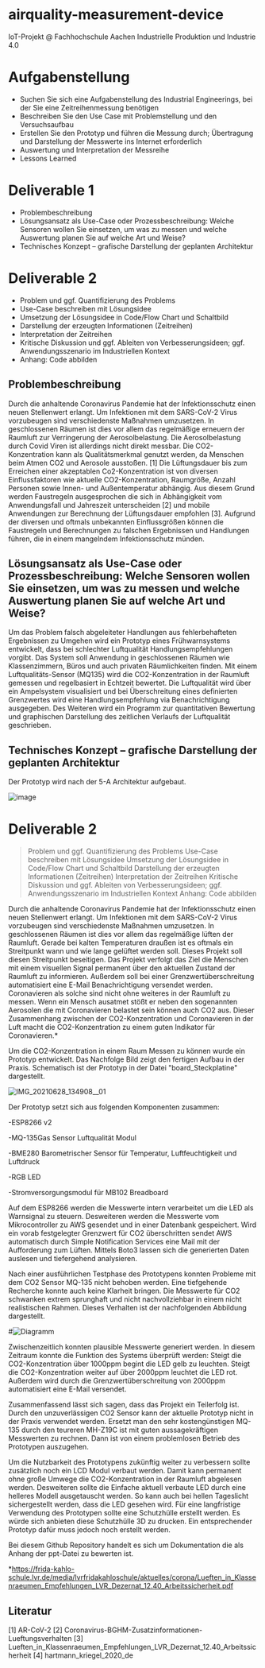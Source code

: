 # airquality-measurement-device
IoT-Projekt @ Fachhochschule Aachen Industrielle Produktion und Industrie 4.0

# Aufgabenstellung

- Suchen Sie sich eine Aufgabenstellung des Industrial Engineerings, bei der Sie eine Zeitreihenmessung benötigen
- Beschreiben Sie den Use Case mit Problemstellung und den Versuchsaufbau
- Erstellen Sie den Prototyp und führen die Messung durch; Übertragung und Darstellung der Messwerte ins Internet erforderlich
- Auswertung und Interpretation der Messreihe
- Lessons Learned

# Deliverable 1
- Problembeschreibung
- Lösungsansatz als Use-Case oder Prozessbeschreibung: Welche Sensoren wollen Sie einsetzen, um was zu messen und welche Auswertung planen Sie auf welche Art und Weise?
- Technisches Konzept – grafische Darstellung der geplanten Architektur

# Deliverable 2
- Problem und ggf. Quantifizierung des Problems
- Use-Case beschreiben mit Lösungsidee
- Umsetzung der Lösungsidee in Code/Flow Chart und Schaltbild
- Darstellung der erzeugten Informationen (Zeitreihen)
- Interpretation der Zeitreihen
- Kritische Diskussion und ggf. Ableiten von Verbesserungsideen; ggf. Anwendungsszenario im Industriellen Kontext
- Anhang: Code abbilden

## Problembeschreibung
Durch die anhaltende Coronavirus Pandemie hat der Infektionsschutz einen neuen Stellenwert erlangt. Um Infektionen mit dem SARS-CoV-2 Virus vorzubeugen sind     verschiedenste Maßnahmen umzusetzen. In geschlossenen Räumen ist dies vor allem das regelmäßige erneuern der Raumluft zur Verringerung der Aerosolbelastung.    Die Aerosolbelastung durch Covid Viren ist allerdings nicht direkt messbar. Die CO2-Konzentration kann als Qualitätsmerkmal genutzt werden, da Menschen beim Atmen CO2 und Aerosole ausstoßen. [1] Die Lüftungsdauer bis zum Erreichen einer akzeptablen Co2-Konzentration ist von diversen Einflussfaktoren wie aktuelle CO2-Konzentration, Raumgröße, Anzahl Personen sowie Innen- und Außentemperatur abhängig. Aus diesem Grund werden Faustregeln ausgesprochen die sich in Abhängigkeit vom Anwendungsfall und Jahreszeit unterscheiden [2] und mobile Anwendungen zur Berechnung der Lüftungsdauer empfohlen [3].
Aufgrund der diversen und oftmals unbekannten Einflussgrößen können die Faustregeln und Berechnungen zu falschen Ergebnissen und Handlungen führen, die in einem mangelndem Infektionsschutz münden.
    
## Lösungsansatz als Use-Case oder Prozessbeschreibung: Welche Sensoren wollen Sie einsetzen, um was zu messen und welche Auswertung planen Sie auf welche Art und Weise?
Um das Problem falsch abgeleiteter Handlungen aus fehlerbehafteten Ergebnissen zu Umgehen wird ein Prototyp eines Frühwarnsystems entwickelt, dass bei schlechter Luftqualität Handlungsempfehlungen vorgibt. Das System soll Anwendung in geschlossenen Räumen wie Klassenzimmern, Büros und auch privaten Räumlichkeiten finden. Mit einem Luftqualitäts-Sensor (MQ135) wird die CO2-Konzentration in der Raumluft gemessen und regelbasiert in Echtzeit bewertet. Die Luftqualität wird über ein Ampelsystem visualisiert und bei Überschreitung eines definierten Grenzwertes wird eine Handlungsempfehlung via Benachrichtigung ausgegeben. Des Weiteren wird ein Programm zur quantitativen Bewertung und graphischen Darstellung des zeitlichen Verlaufs der Luftqualität geschrieben.

## Technisches Konzept – grafische Darstellung der geplanten Architektur
Der Prototyp wird nach der 5-A Architektur aufgebaut. 

![image](https://user-images.githubusercontent.com/62206220/123763514-2c19a580-d8c4-11eb-9bad-4adc28cb15ec.png)

# Deliverable 2

> Problem und ggf. Quantifizierung des Problems
> Use-Case beschreiben mit Lösungsidee
> Umsetzung der Lösungsidee in Code/Flow Chart und Schaltbild
> Darstellung der erzeugten Informationen (Zeitreihen)
> Interpretation der Zeitreihen
> Kritische Diskussion und ggf. Ableiten von Verbesserungsideen; ggf. Anwendungsszenario im Industriellen Kontext
> Anhang: Code abbilden

Durch die anhaltende Coronavirus Pandemie hat der Infektionsschutz einen neuen Stellenwert erlangt. Um Infektionen mit dem SARS-CoV-2 Virus vorzubeugen sind verschiedenste Maßnahmen umzusetzen. In geschlossenen Räumen ist dies vor allem das regelmäßige lüften der Raumluft. Gerade bei kalten Temperaturen draußen ist es oftmals ein Streitpunkt wann und wie lange gelüftet werden soll. 
Dieses Projekt soll diesen Streitpunkt beseitigen. Das Projekt verfolgt das Ziel die Menschen mit einem visuellen Signal permanent über den aktuellen Zustand der Raumluft zu informieren. Außerdem soll bei einer Grenzwertüberschreitung automatisiert eine E-Mail Benachrichtigung versendet werden.
Coronavieren als solche sind nicht ohne weiteres in der Raumluft zu messen. Wenn ein Mensch ausatmet stößt er neben den sogenannten Aerosolen die mit Coronavieren belastet sein können auch CO2 aus. Dieser Zusammenhang zwischen der CO2-Konzentration und Coronavieren in der Luft macht die CO2-Konzentration zu einem guten Indikator für Coronavieren.*

Um die CO2-Konzentration in einem Raum Messen zu können wurde ein Prototyp entwickelt. Das Nachfolge Bild zeigt den fertigen Aufbau in der Praxis. Schematisch ist der Prototyp in der Datei "board_Steckplatine" dargestellt.

![IMG_20210628_134908__01](https://user-images.githubusercontent.com/84568672/123632162-e901f880-d817-11eb-8385-2ec570b12084.jpg)

Der Prototyp setzt sich aus folgenden Komponenten zusammen:

-ESP8266 v2

-MQ-135Gas Sensor Luftqualität Modul

-BME280 Barometrischer Sensor für Temperatur, Luftfeuchtigkeit und Luftdruck

-RGB LED

-Stromversorgungsmodul für MB102 Breadboard



Auf dem ESP8266 werden die Messwerte intern verarbeitet um die LED als Warnsignal zu steuern. Desweiteren werden die Messwerte vom Mikrocontroller zu AWS gesendet und in einer Datenbank gespeichert. Wird ein vorab festgelegter Grenzwert für CO2 überschritten sendet AWS automatisch durch Simple Notification Services eine Mail mit der Aufforderung zum Lüften. Mittels Boto3 lassen sich die generierten Daten auslesen und tiefergehend analysieren.


Nach einer ausführlichen Testphase des Prototypens konnten Probleme mit dem CO2 Sensor MQ-135 nicht behoben werden. Eine tiefgehende Recherche konnte auch keine Klarheit bringen. 
Die Messwerte für CO2 schwanken extrem sprunghaft und nicht nachvollziehbar in einem nicht realistischen Rahmen. Dieses Verhalten ist der nachfolgenden Abbildung dargestellt.

#![Diagramm](https://user-images.githubusercontent.com/84568672/123634648-008eb080-d81b-11eb-96e6-c89908083383.JPG)

Zwischenzeitlich konnten plausible Messwerte generiert werden. In diesem Zeitraum konnte die Funktion des Systems überprüft werden:
Steigt die CO2-Konzentration über 1000ppm begint die LED gelb zu leuchten. Steigt die CO2-Konzentration weiter auf über 2000ppm leuchtet die LED rot. Außerdem wird durch die Grenzwertüberschreitung von 2000ppm automatisiert eine E-Mail versendet. 

Zusammenfassend lässt sich sagen, dass das Projekt ein Teilerfolg ist. Durch den unzuverlässigen CO2 Sensor kann der aktuelle Prototyp nicht in der Praxis verwendet werden. Ersetzt man den sehr kostengünstigen MQ-135 durch den teureren MH-Z19C ist mit guten aussagekräftigen Messwerten zu rechnen. Dann ist von einem problemlosen Betrieb des Prototypen auszugehen. 

Um die Nutzbarkeit des Prototypens zukünftig weiter zu verbessern sollte zusätzlich noch ein LCD Modul verbaut werden. Damit kann permanent ohne große Umwege die CO2-Konzentration in der Raumluft abgelesen werden. Desweiteren sollte die Einfache aktuell verbaute LED durch eine helleres Modell ausgetauscht werden. So kann auch bei hellen Tageslicht sichergestellt werden, dass die LED gesehen wird. 
Für eine langfristige Verwendung des Prototypen sollte eine Schutzhülle erstellt werden. Es würde sich anbieten diese Schutzhülle 3D zu drucken. Ein entsprechender Prototyp dafür muss jedoch noch erstellt werden.


Bei diesem Github Repository handelt es sich um Dokumentation die als Anhang der ppt-Datei zu bewerten ist.

*https://frida-kahlo-schule.lvr.de/media/lvrfridakahloschule/aktuelles/corona/Lueften_in_Klassenraeumen_Empfehlungen_LVR_Dezernat_12.40_Arbeitssicherheit.pdf

## Literatur
[1] AR-CoV-2
[2] Coronavirus-BGHM-Zusatzinformationen-Lueftungsverhalten
[3] Lueften_in_Klassenraeumen_Empfehlungen_LVR_Dezernat_12.40_Arbeitssicherheit
[4] hartmann_kriegel_2020_de


